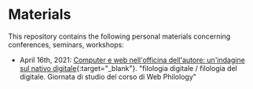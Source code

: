 # Materials

This repository contains the following personal materials concerning conferences, seminars, workshops:

- April 16th, 2021: [Computer e web nell'officina dell'autore: un'indagine sul nativo digitale](https://emmcarbe.github.io/materials/20211004_webphilology_unisi/index.html){:target="_blank"}. "filologia digitale / filologia del digitale. Giornata di studio del corso di Web Philology"  
